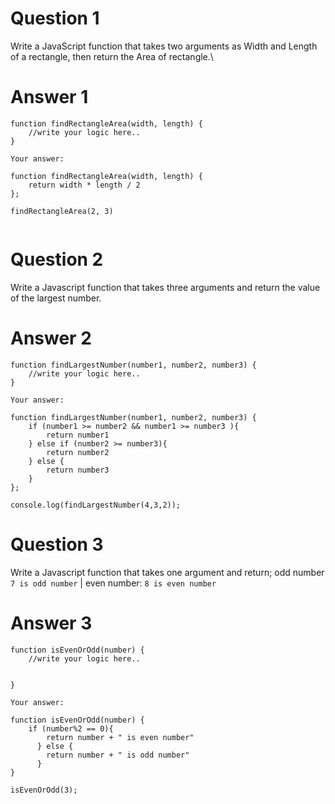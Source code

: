 # Question 1

Write a JavaScript function that takes two arguments as Width and Length of a rectangle, then return the Area of rectangle.\

# Answer 1

```
function findRectangleArea(width, length) {
    //write your logic here..
}
```

```
Your answer:

function findRectangleArea(width, length) {
    return width * length / 2
};

findRectangleArea(2, 3)


```

# Question 2

Write a Javascript function that takes three arguments and return the value of the largest number.

# Answer 2

```
function findLargestNumber(number1, number2, number3) {
    //write your logic here..
}
```

```
Your answer:

function findLargestNumber(number1, number2, number3) {
    if (number1 >= number2 && number1 >= number3 ){
        return number1  
    } else if (number2 >= number3){
        return number2
    } else {
        return number3
    }
};

console.log(findLargestNumber(4,3,2));

```

# Question 3

Write a Javascript function that takes one argument and return;
odd number `7 is odd number` | even number: `8 is even number`

# Answer 3

```
function isEvenOrOdd(number) {
    //write your logic here..


}
```

```
Your answer:

function isEvenOrOdd(number) {
    if (number%2 == 0){
        return number + " is even number"
      } else {
        return number + " is odd number"
      }    
}

isEvenOrOdd(3);

```

